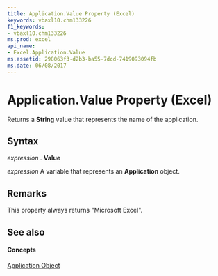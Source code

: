 ```yaml
---
title: Application.Value Property (Excel)
keywords: vbaxl10.chm133226
f1_keywords:
- vbaxl10.chm133226
ms.prod: excel
api_name:
- Excel.Application.Value
ms.assetid: 298063f3-d2b3-ba55-7dcd-7419093094fb
ms.date: 06/08/2017
---
```



# Application.Value Property (Excel)

Returns a  **String** value that represents the name of the application.


## Syntax

 _expression_ . **Value**

 _expression_ A variable that represents an **Application** object.


## Remarks

This property always returns "Microsoft Excel".


## See also


#### Concepts


[Application Object](application-object-excel.md)

